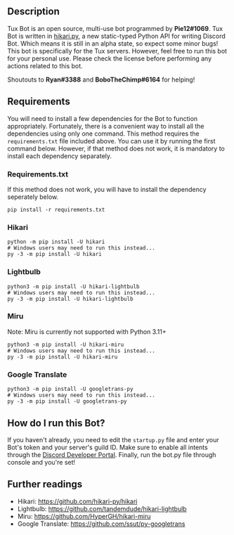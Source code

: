 ## Description
Tux Bot is an open source, multi-use bot programmed by **Pie12#1069**. Tux Bot is written in [hikari.py](https://www.hikari-py.dev/), a new static-typed Python API for writing Discord Bot. Which means it is still in an alpha state, so expect some minor bugs! This bot is specifically for the Tux servers. However, feel free to run this bot for your personal use. Please check the license before performing any actions related to this bot. 

Shoutouts to **Ryan#3388** and **BoboTheChimp#6164** for helping!

## Requirements
You will need to install a few dependencies for the Bot to function appropriately. Fortunately, there is a convenient way to install all the dependencies using only one command. This method requires the `requirements.txt` file included above. You can use it by running the first command below. However, if that method does not work, it is mandatory to install each dependency separately.

### Requirements.txt
If this method does not work, you will have to install the dependency seperately below.

```
pip install -r requirements.txt
```

### Hikari

```
python -m pip install -U hikari
# Windows users may need to run this instead...
py -3 -m pip install -U hikari
```

### Lightbulb

```
python3 -m pip install -U hikari-lightbulb
# Windows users may need to run this instead...
py -3 -m pip install -U hikari-lightbulb
```

### Miru
Note: Miru is currently not supported with Python 3.11+ 

```
python3 -m pip install -U hikari-miru
# Windows users may need to run this instead...
py -3 -m pip install -U hikari-miru
```

### Google Translate

```
python3 -m pip install -U googletrans-py
# Windows users may need to run this instead...
py -3 -m pip install -U googletrans-py
```

## How do I run this Bot?
If you haven't already, you need to edit the `startup.py` file and enter your Bot's token and your server's guild ID. Make sure to enable all intents through the [Discord Developer Portal](https://discord.com/developers/applications). Finally, run the bot.py file through console and you're set!

## Further readings

- Hikari: https://github.com/hikari-py/hikari
- Lightbulb: https://github.com/tandemdude/hikari-lightbulb
- Miru: https://github.com/HyperGH/hikari-miru
- Google Translate: https://github.com/ssut/py-googletrans
